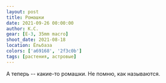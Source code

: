 ```yaml
---
layout: post
title: Ромашки
date: 2021-09-26 00:00:00
author: К.С.
gear: [E-3, 35mm macro]
shoot_date: 2021-08-18
location: Ёльбаза
colors: ['a69168', '2f3c0b']
tags: [растения, астровые]
---
```

А теперь -- какие-то ромашки. Не помню, как называются.
